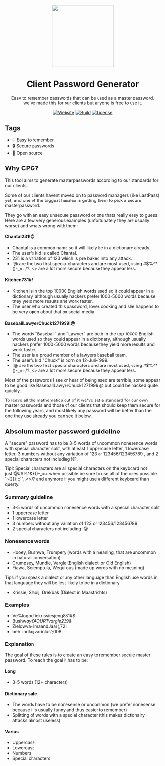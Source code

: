<p align="center"><a href="https://github.com/absolum1"
target="_blank"><br><img width="200" src="https://absolum.nl/assets/images/absolum-logo1.svg"></a></p>


<h1 align="center">Client Password Generator</h1>


<p align="center">Easy to remember passwords that can be used as a master password, we've made this for our clients but anyone is free to use it.</p>


<p align="center"> 
<a href="https://absolum.nl"><img src="https://img.shields.io/badge/website-absolum.nl-lightgrey.svg" alt="Website"></a>
<a href="https://github.com/absolum1"><img src="https://img.shields.io/badge/build-success-lightgrey.svg" alt="Build"></a>
<a href="https://absolum.nl/Licenses"><img src="https://img.shields.io/badge/license-MIT-lightgrey.svg" alt="License"></a>
</p>


## Tags
- :bulb: Easy to remember
- :lock: Secure passwords
- 🎉 Open source


## Why CPG?
This tool aims to generate masterpasswords according to our standards for our clients.

Some of our clients havent moved on to password managers (like LastPass) yet, and one of the biggest hassles is getting them to pick a secure masterpassword.

They go with an easy unsecure password or one thats really easy to guess.
Here are a few very generous examples (unfortunately they are usually worse) and whats wrong with them:
#### Chantal231!@
- Chantal is a common name so it will likely be in a dictionary already.
- The user's kid is called Chantal.
- 231 is a variation of 123 which is pre baked into any attack.
- !@ are the two first special characters and are most used, using #$%^*()-_=+/?.,<> are a lot more secure because they appear less.
#### Kitchen731#!
- Kitchen is in the top 10000 English words used so it could appear in a dictionary, although usually hackers prefer 1000-5000 words because they yield more results and work faster.
- The user who created this password, loves cooking and she happens to be very open about that on social media.
#### BaseballLawyerChuck1271999!@
- The words "Baseball" and "Lawyer" are both in the top 10000 English words used so they could appear in a dictionary, although usually hackers prefer 1000-5000 words because they yield more results and work faster.
- The user is a proud member of a lawyers baseball team.
- The user's kid "Chuck" is born on 12-Juli-1999.
- !@ are the two first special characters and are most used, using #$%^*()-_=+/?.,<> are a lot more secure because they appear less.

Most of the passwords I see or hear of being used are terrible, some appear to be good like BaseballLawyerChuck1271999!@ but could be hacked quite quickly.

To leave all the mathematics out of it we've set a standard for our own master passwords and those of our clients that should keep them secure for the following years, and most likely any password will be better than the one they use already you can see it below.

## Absolum master password guideline
A "secure" password has to be 3-5 words of uncommon nonesence words with special character split, with atleast 1 uppercase letter, 1 lowercase letter, 3 numbers without any variation of 123 or 123456/123456789 , and 2 special characters not including !@.

Tip!: Special characters are all special characters on the keyboard not just!@#$%^&*()-_=+
when possible be sure to use all of the ones possible `~[]{}\|;:'",.<>/? and anymore if you might use a different keyboard than querty.

### Summary guideline
- 3-5 words of uncommon nonesence words with a special character split
- 1 uppercase letter
- 1 lowercase letter
- 3 numbers without any variation of 123 or 123456/123456789
- 2 special characters not including !@

### Nonesence words
- Hooey, Bushwa, Trumpery (words with a meaning, that are uncommon in natural conversation)
- Crumpsey, Mundle, Vargle (English dialect, or Old English)
- Fiawa, Scremptula, Wequlious (made up words with no meaning)

Tip!: if you speak a dialect or any other language than English use words in that language they will be less likely to be in a dictionary
- Krissie, Slaoij, Drekbak (Dialect in Maastrichts)

### Examples
- Ve%logoofiekrissiesjeng831#$
- Bushw*ayYAOURTvargle239&*
- Zielowva~lmaandJaar(,721
- beh_indlagvarinlus';008

### Explanation
The goal of these rules is to create an easy to remember secure master password.
To reach the goal it has to be:
#### Long
- 3-5 words (12+ characters)
#### Dictionary safe
- The words have to be nonesense or uncommon (we prefer nonesense because it's usually funny and thus easier to remember)
- Splitting of words with a special character (this makes dictionairy attacks almost useless)
#### Varius
- Uppercase
- Lowercase
- Numbers
- Special characters
